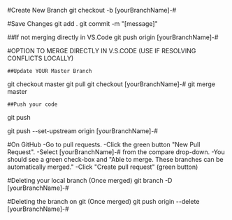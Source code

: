 #Create New Branch
git checkout -b [yourBranchName]-#<issueNumber>

#Save Changes
git add .
git commit -m "[message]"

##If not merging directly in VS.Code
git push origin [yourBranchName]-#<issueNumber>

#OPTION TO MERGE DIRECTLY IN V.S.CODE (USE IF RESOLVING CONFLICTS LOCALLY)
<!-- resolve all conflicts directly in this file. Otherwise the conflicts will have to be resolved AFTER the pull request is made -->

    ##Update YOUR Master Branch
git checkout master
git pull
git checkout [yourBranchName]-#<issueNumber>
git merge master

    ##Push your code
git push
<!-- If you get "fatal: The current branch footer has no upstream branch." Use:--> 
git push --set-upstream origin [yourBranchName]-#<issueNumber>
<!-- See video here for more: https://youtu.be/oFYyTZwMyAg  -->

#On GitHub
-Go to pull requests. 
-Click the green button "New Pull Request".
-Select [yourBranchName]-#<issueNumber> from the compare drop-down. 
-You should see a green check-box and "Able to merge. These branches can be automatically merged."
-Click "Create pull request" (green button)

#Deleting your local branch (Once merged)
git branch -D [yourBranchName]-#<issueNumber>

#Deleting the branch on git (Once merged)
git push origin --delete [yourBranchName]-#<issueNumber>
<!-- alternatively you can delete your branch by clicking the trash can by your branch after clicking the branches option from the repository on git-hub. -->
